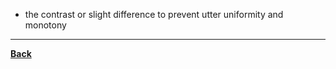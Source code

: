 - the contrast or slight difference to prevent utter uniformity and monotony

---
**[Back](PrincipleArtisticComposition.md)**